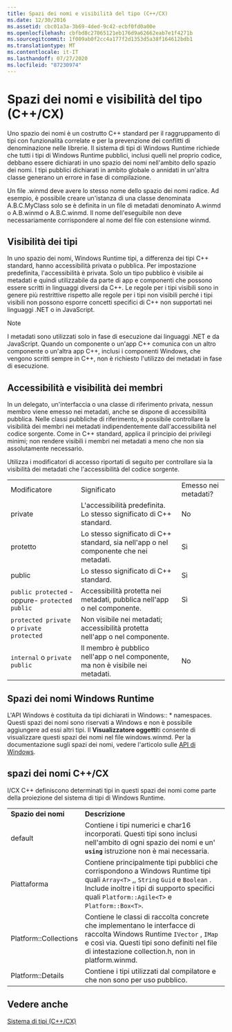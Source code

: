 ```yaml
---
title: Spazi dei nomi e visibilità del tipo (C++/CX)
ms.date: 12/30/2016
ms.assetid: cbc01a3a-3b69-4ded-9c42-ecbf0fd0a00e
ms.openlocfilehash: cbfbd8c27065121eb176d9a62662eab7e1f4271b
ms.sourcegitcommit: 1f009ab0f2cc4a177f2d1353d5a38f164612bdb1
ms.translationtype: MT
ms.contentlocale: it-IT
ms.lasthandoff: 07/27/2020
ms.locfileid: "87230974"
---
```

# <a name="namespaces-and-type-visibility-ccx-"></a>Spazi dei nomi e visibilità del tipo (C++/CX)

Uno spazio dei nomi è un costrutto C++ standard per il raggruppamento di tipi con funzionalità correlate e per la prevenzione dei conflitti di denominazione nelle librerie. Il sistema di tipi di Windows Runtime richiede che tutti i tipi di Windows Runtime pubblici, inclusi quelli nel proprio codice, debbano essere dichiarati in uno spazio dei nomi nell'ambito dello spazio dei nomi. I tipi pubblici dichiarati in ambito globale o annidati in un'altra classe generano un errore in fase di compilazione.

Un file .winmd deve avere lo stesso nome dello spazio dei nomi radice. Ad esempio, è possibile creare un'istanza di una classe denominata A.B.C.MyClass solo se è definita in un file di metadati denominato A.winmd o A.B.winmd o A.B.C.winmd. Il nome dell'eseguibile non deve necessariamente corrispondere al nome del file con estensione winmd.

## <a name="type-visibility"></a>Visibilità dei tipi

In uno spazio dei nomi, Windows Runtime tipi, a differenza dei tipi C++ standard, hanno accessibilità privata o pubblica. Per impostazione predefinita, l'accessibilità è privata. Solo un tipo pubblico è visibile ai metadati e quindi utilizzabile da parte di app e componenti che possono essere scritti in linguaggi diversi da C++. Le regole per i tipi visibili sono in genere più restrittive rispetto alle regole per i tipi non visibili perché i tipi visibili non possono esporre concetti specifici di C++ non supportati nei linguaggi .NET o in JavaScript.

> [!NOTE]
> I metadati sono utilizzati solo in fase di esecuzione dai linguaggi .NET e da JavaScript. Quando un componente o un'app C++ comunica con un altro componente o un'altra app C++, inclusi i componenti Windows, che vengono scritti sempre in C++, non è richiesto l'utilizzo dei metadati in fase di esecuzione.

## <a name="member-accessibility-and-visibility"></a>Accessibilità e visibilità dei membri

In un delegato, un'interfaccia o una classe di riferimento privata, nessun membro viene emesso nei metadati, anche se dispone di accessibilità pubblica. Nelle classi pubbliche di riferimento, è possibile controllare la visibilità dei membri nei metadati indipendentemente dall'accessibilità nel codice sorgente. Come in C++ standard, applica il principio dei privilegi minimi; non rendere visibili i membri nei metadati a meno che non sia assolutamente necessario.

Utilizza i modificatori di accesso riportati di seguito per controllare sia la visibilità dei metadati che l'accessibilità del codice sorgente.

||||
|-|-|-|
|Modificatore|Significato|Emesso nei metadati?|
|private|L'accessibilità predefinita. Lo stesso significato di C++ standard.|No|
|protetto|Lo stesso significato di C++ standard, sia nell'app o nel componente che nei metadati.|Sì|
|public|Lo stesso significato di C++ standard.|Sì|
|`public protected` -oppure- `protected public`|Accessibilità protetta nei metadati, pubblica nell'app o nel componente.|Sì|
|`protected private` o `private protected`|Non visibile nei metadati; accessibilità protetta nell'app o nel componente.||
|`internal` o `private public`|Il membro è pubblico nell'app o nel componente, ma non è visibile nei metadati.|No|

## <a name="windows-runtime-namespaces"></a>Spazi dei nomi Windows Runtime

L'API Windows è costituita da tipi dichiarati in Windows:: \* namespaces. Questi spazi dei nomi sono riservati a Windows e non è possibile aggiungere ad essi altri tipi. Il **Visualizzatore oggetti**ti consente di visualizzare questi spazi dei nomi nel file windows.winmd. Per la documentazione sugli spazi dei nomi, vedere l'articolo sulle [API di Windows](/uwp/api/).

## <a name="ccx-namespaces"></a>spazi dei nomi C++/CX

I/CX C++ definiscono determinati tipi in questi spazi dei nomi come parte della proiezione del sistema di tipi di Windows Runtime.

|||
|-|-|
|**Spazio dei nomi**|**Descrizione**|
|default|Contiene i tipi numerici e char16 incorporati. Questi tipi sono inclusi nell'ambito di ogni spazio dei nomi e un' **`using`** istruzione non è mai necessaria.|
|Piattaforma|Contiene principalmente tipi pubblici che corrispondono a Windows Runtime tipi quali `Array<T>` ,, `String` `Guid` e `Boolean` . Include inoltre i tipi di supporto specifici quali `Platform::Agile<T>` e `Platform::Box<T>`.|
|Platform::Collections|Contiene le classi di raccolta concrete che implementano le interfacce di raccolta Windows Runtime `IVector` , `IMap` e così via. Questi tipi sono definiti nel file di intestazione collection.h, non in platform.winmd.|
|Platform::Details|Contiene i tipi utilizzati dal compilatore e che non sono per uso pubblico.|

## <a name="see-also"></a>Vedere anche

[Sistema di tipi (C++/CX)](../cppcx/type-system-c-cx.md)
